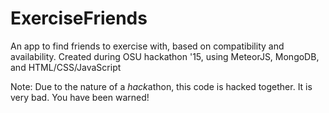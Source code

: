 # ExerciseFriends
An app to find friends to exercise with, based on compatibility and availability. Created during OSU hackathon '15, using MeteorJS, MongoDB, and HTML/CSS/JavaScript

Note: Due to the nature of a *hack*athon, this code is hacked together. It is very bad. You have been warned!
